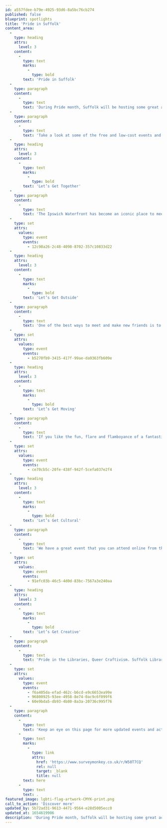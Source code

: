 ```yaml
---
id: a557fdee-b79e-4925-93d6-8a5bc76cb274
published: false
blueprint: spotlights
title: 'Pride in Suffolk'
content_area:
  -
    type: heading
    attrs:
      level: 3
    content:
      -
        type: text
        marks:
          -
            type: bold
        text: 'Pride in Suffolk'
  -
    type: paragraph
    content:
      -
        type: text
        text: 'During Pride month, Suffolk will be hosting some great activities and events for everyone to get involved in. From music to crafts, author talks and spoken word to marches, drag shows and a whole host of amazing and fun things to do, Suffolk really will be a great place to be to celebrate Pride and the LGBTQ+ community, together.'
  -
    type: paragraph
    content:
      -
        type: text
        text: 'Take a look at some of the free and low-cost events and activities below, that we have picked to share with you.'
  -
    type: heading
    attrs:
      level: 3
    content:
      -
        type: text
        marks:
          -
            type: bold
        text: 'Let’s Get Together'
  -
    type: paragraph
    content:
      -
        type: text
        text: 'The Ipswich Waterfront has become an iconic place to meet and enjoy a whole range of activities, events, shops, and places to eat and drink. This June, Suffolk Pride will be platforming a wide range of artists from Suffolk and nearby, which will include Drag, live music, panels, poetry and more, based at the Waterfront and other local venues.'
  -
    type: set
    attrs:
      values:
        type: event
        events:
          - 12c98a26-2c48-4098-8702-357c10833d22
  -
    type: heading
    attrs:
      level: 3
    content:
      -
        type: text
        marks:
          -
            type: bold
        text: 'Let’s Get Outside'
  -
    type: paragraph
    content:
      -
        type: text
        text: 'One of the best ways to meet and make new friends is to get outside and enjoy beautiful surroundings and it’s even better with your favourite things to eat and drink too. Bury St Edmunds are hosting a Pride Picnic for young people in a secret location. Book your ticket and find out where to meet and follow the flag.'
  -
    type: set
    attrs:
      values:
        type: event
        events:
          - b5270fb9-3415-417f-99ae-da9363fb609e
  -
    type: heading
    attrs:
      level: 3
    content:
      -
        type: text
        marks:
          -
            type: bold
        text: 'Let’s Get Moving'
  -
    type: paragraph
    content:
      -
        type: text
        text: 'If you like the fun, flare and flamboyance of a fantastic drag performance to get you up and moving to the music, then you need to head to Wiff Waff Bar and Grill for Drag Show! What better way to celebrate Suffolk Pride than with three incredibly talented and local stars who will bring all the fun and celebration of a festival in one evening.'
  -
    type: set
    attrs:
      values:
        type: event
        events:
          - ce70cb5c-20fe-438f-942f-5cefa037e2f4
  -
    type: heading
    attrs:
      level: 3
    content:
      -
        type: text
        marks:
          -
            type: bold
        text: 'Let’s Get Cultural'
  -
    type: paragraph
    content:
      -
        type: text
        text: 'We have a great event that you can attend online from the comfort of your own home, with a special talk to celebrate Pride month with Bestselling author, Lucy Holland. Lucy will be talking to us about her career so far and discussing her latest book, Sistersong and will also feature a Q & A from the audience.'
  -
    type: set
    attrs:
      values:
        type: event
        events:
          - 91efc03b-46c5-4d0d-83bc-7567a3e240aa
  -
    type: heading
    attrs:
      level: 3
    content:
      -
        type: text
        marks:
          -
            type: bold
        text: 'Let’s Get Creative'
  -
    type: paragraph
    content:
      -
        type: text
        text: 'Pride in the Libraries, Queer Craftivism. Suffolk Libraries will be hosting a series of in-library craftivism activities. Everyone is welcome to come along to any of the Queer Craftivism sessions where they make banners, posters, flags and more with all materials provided.'
  -
    type: set
    attrs:
      values:
        type: event
        events:
          - f6a405da-efad-462c-b6cd-e9c6653ea99e
          - 96800925-93ee-4958-8e74-0ac9c6f099f6
          - 60e9bda5-db93-4b80-8a3a-20736c995f76
  -
    type: paragraph
    content:
      -
        type: text
        text: 'Keep an eye on this page for more updated events and activities, as and when they happen. You can also tell us about events near you by clicking '
      -
        type: text
        marks:
          -
            type: link
            attrs:
              href: 'https://www.surveymonkey.co.uk/r/W58T7CQ'
              rel: null
              target: _blank
              title: null
        text: here
      -
        type: text
        text: .
featured_image: lgbti-flag-artwork-CMYK-print.png
call_to_action: 'Discover more'
updated_by: 5b72ad31-9613-4471-9564-e28d5005ecc0
updated_at: 1654619906
description: 'During Pride month, Suffolk will be hosting some great activities and events for everyone to get involved in. From music to crafts, author talks and spoken word to marches, drag shows and a whole host of amazing and fun things to do. Take a look at some of the free and low-cost events and activities that we have picked to share with you.'
---
```

